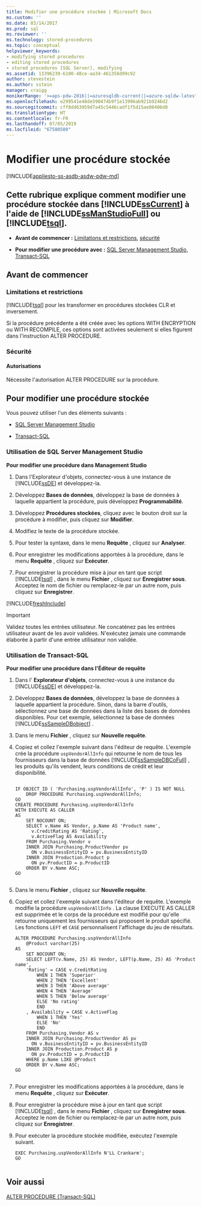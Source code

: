 ```yaml
---
title: Modifier une procédure stockée | Microsoft Docs
ms.custom: ''
ms.date: 03/14/2017
ms.prod: sql
ms.reviewer: ''
ms.technology: stored-procedures
ms.topic: conceptual
helpviewer_keywords:
- modifying stored procedures
- editing stored procedures
- stored procedures [SQL Server], modifying
ms.assetid: 13396239-6100-48ce-aa34-461358d99c92
author: stevestein
ms.author: sstein
manager: craigg
monikerRange: '>=aps-pdw-2016||=azuresqldb-current||=azure-sqldw-latest||>=sql-server-2016||=sqlallproducts-allversions||>=sql-server-linux-2017||=azuresqldb-mi-current'
ms.openlocfilehash: e299541e48de590474b9f1e13996ab921b9246d2
ms.sourcegitcommit: cff8dd63959d7a45c5446cadf1f5d15ae08406d8
ms.translationtype: HT
ms.contentlocale: fr-FR
ms.lasthandoff: 07/05/2019
ms.locfileid: "67580500"
---
```

# <a name="modify-a-stored-procedure"></a>Modifier une procédure stockée
[!INCLUDE[appliesto-ss-asdb-asdw-pdw-md](../../includes/appliesto-ss-asdb-asdw-pdw-md.md)]
    
##  <a name="Top"></a> Cette rubrique explique comment modifier une procédure stockée dans [!INCLUDE[ssCurrent](../../includes/sscurrent-md.md)] à l'aide de [!INCLUDE[ssManStudioFull](../../includes/ssmanstudiofull-md.md)] ou [!INCLUDE[tsql](../../includes/tsql-md.md)].  
  
-   **Avant de commencer :**  [Limitations et restrictions](#Restrictions), [sécurité](#Security)  
  
-   **Pour modifier une procédure avec :**  [SQL Server Management Studio](#SSMSProcedure), [Transact-SQL](#TsqlProcedure)  
  
##  <a name="BeforeYouBegin"></a> Avant de commencer  
  
###  <a name="Restrictions"></a> Limitations et restrictions  
 [!INCLUDE[tsql](../../includes/tsql-md.md)] pour les transformer en procédures stockées CLR et inversement.  
  
 Si la procédure précédente a été créée avec les options WITH ENCRYPTION ou WITH RECOMPILE, ces options sont activées seulement si elles figurent dans l'instruction ALTER PROCEDURE.  
  
###  <a name="Security"></a> Sécurité  
  
####  <a name="Permissions"></a> Autorisations  
 Nécessite l'autorisation ALTER PROCEDURE sur la procédure.  
  
##  <a name="Procedures"></a> Pour modifier une procédure stockée  
 Vous pouvez utiliser l'un des éléments suivants :  
  
-   [SQL Server Management Studio](#SSMSProcedure)  
  
-   [Transact-SQL](#TsqlProcedure)  
  
###  <a name="SSMSProcedure"></a> Utilisation de SQL Server Management Studio  
 **Pour modifier une procédure dans Management Studio**  
  
1.  Dans l'Explorateur d'objets, connectez-vous à une instance de [!INCLUDE[ssDE](../../includes/ssde-md.md)] et développez-la.  
  
2.  Développez **Bases de données**, développez la base de données à laquelle appartient la procédure, puis développez **Programmabilité**.  
  
3.  Développez **Procédures stockées**, cliquez avec le bouton droit sur la procédure à modifier, puis cliquez sur **Modifier**.  
  
4.  Modifiez le texte de la procédure stockée.  
  
5.  Pour tester la syntaxe, dans le menu **Requête** , cliquez sur **Analyser**.  
  
6.  Pour enregistrer les modifications apportées à la procédure, dans le menu **Requête** , cliquez sur **Exécuter**.  
  
7.  Pour enregistrer la procédure mise à jour en tant que script [!INCLUDE[tsql](../../includes/tsql-md.md)] , dans le menu **Fichier** , cliquez sur **Enregistrer sous**. Acceptez le nom de fichier ou remplacez-le par un autre nom, puis cliquez sur **Enregistrer**.  

[!INCLUDE[freshInclude](../../includes/paragraph-content/fresh-note-steps-feedback.md)]

> [!IMPORTANT]  
>  Validez toutes les entrées utilisateur. Ne concaténez pas les entrées utilisateur avant de les avoir validées. N'exécutez jamais une commande élaborée à partir d'une entrée utilisateur non validée.  
  
###  <a name="TsqlProcedure"></a> Utilisation de Transact-SQL  
 **Pour modifier une procédure dans l'Éditeur de requête**  
  
1.  Dans l' **Explorateur d'objets**, connectez-vous à une instance du [!INCLUDE[ssDE](../../includes/ssde-md.md)] et développez-la.  
  
2.  Développez **Bases de données**, développez la base de données à laquelle appartient la procédure. Sinon, dans la barre d'outils, sélectionnez une base de données dans la liste des bases de données disponibles. Pour cet exemple, sélectionnez la base de données [!INCLUDE[ssSampleDBobject](../../includes/sssampledbobject-md.md)] .  
  
3.  Dans le menu **Fichier** , cliquez sur **Nouvelle requête**.  
  
4.  Copiez et collez l'exemple suivant dans l'éditeur de requête. L'exemple crée la procédure `uspVendorAllInfo` qui retourne le nom de tous les fournisseurs dans la base de données [!INCLUDE[ssSampleDBCoFull](../../includes/sssampledbcofull-md.md)] , les produits qu'ils vendent, leurs conditions de crédit et leur disponibilité.  
  
    ```  
  
    IF OBJECT_ID ( 'Purchasing.uspVendorAllInfo', 'P' ) IS NOT NULL   
        DROP PROCEDURE Purchasing.uspVendorAllInfo;  
    GO  
    CREATE PROCEDURE Purchasing.uspVendorAllInfo  
    WITH EXECUTE AS CALLER  
    AS  
        SET NOCOUNT ON;  
        SELECT v.Name AS Vendor, p.Name AS 'Product name',   
          v.CreditRating AS 'Rating',   
          v.ActiveFlag AS Availability  
        FROM Purchasing.Vendor v   
        INNER JOIN Purchasing.ProductVendor pv  
          ON v.BusinessEntityID = pv.BusinessEntityID   
        INNER JOIN Production.Product p  
          ON pv.ProductID = p.ProductID   
        ORDER BY v.Name ASC;  
    GO  
  
    ```  
  
5.  Dans le menu **Fichier** , cliquez sur **Nouvelle requête**.  
  
6.  Copiez et collez l'exemple suivant dans l'éditeur de requête. L'exemple modifie la procédure `uspVendorAllInfo` . La clause EXECUTE AS CALLER est supprimée et le corps de la procédure est modifié pour qu'elle retourne uniquement les fournisseurs qui proposent le produit spécifié. Les fonctions `LEFT` et `CASE` personnalisent l'affichage du jeu de résultats.  
  
    ```  
    ALTER PROCEDURE Purchasing.uspVendorAllInfo  
        @Product varchar(25)   
    AS  
        SET NOCOUNT ON;  
        SELECT LEFT(v.Name, 25) AS Vendor, LEFT(p.Name, 25) AS 'Product name',   
        'Rating' = CASE v.CreditRating   
            WHEN 1 THEN 'Superior'  
            WHEN 2 THEN 'Excellent'  
            WHEN 3 THEN 'Above average'  
            WHEN 4 THEN 'Average'  
            WHEN 5 THEN 'Below average'  
            ELSE 'No rating'  
            END  
        , Availability = CASE v.ActiveFlag  
            WHEN 1 THEN 'Yes'  
            ELSE 'No'  
            END  
        FROM Purchasing.Vendor AS v   
        INNER JOIN Purchasing.ProductVendor AS pv  
          ON v.BusinessEntityID = pv.BusinessEntityID   
        INNER JOIN Production.Product AS p   
          ON pv.ProductID = p.ProductID   
        WHERE p.Name LIKE @Product  
        ORDER BY v.Name ASC;  
    GO  
  
    ```  
  
7.  Pour enregistrer les modifications apportées à la procédure, dans le menu **Requête** , cliquez sur **Exécuter**.  
  
8.  Pour enregistrer la procédure mise à jour en tant que script [!INCLUDE[tsql](../../includes/tsql-md.md)] , dans le menu **Fichier** , cliquez sur **Enregistrer sous**. Acceptez le nom de fichier ou remplacez-le par un autre nom, puis cliquez sur **Enregistrer**.  
  
9. Pour exécuter la procédure stockée modifiée, exécutez l'exemple suivant.  
  
    ```  
    EXEC Purchasing.uspVendorAllInfo N'LL Crankarm';  
    GO  
  
    ```  
  
## <a name="see-also"></a>Voir aussi  
 [ALTER PROCEDURE &#40;Transact-SQL&#41;](../../t-sql/statements/alter-procedure-transact-sql.md)  
  
  
